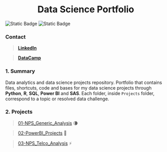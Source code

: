<h1 align="center"> Data Science Portfolio </h1>

<div align="left">

  <img alt="Static Badge" src="https://img.shields.io/badge/active_repository-true-blue">

  <img alt="Static Badge" src="https://img.shields.io/badge/status-in progress-green">

</div>  

### Contact

> [**LinkedIn**](https://www.linkedin.com/in/felipe-leandro-aguazaco/)

> [**DataCamp**](https://www.datacamp.com/profile/leandro-aguazaco)

### 1. Summary

Data analytics and data science projects repository. Portfolio that contains files, shortcuts, code and bases for my data science projects through **Python**, **R**, **SQL**, **Power BI** and **SAS**. Each folder, inside `Projects` folder, correspond to a topic or resolved data challenge.

### 2. Projects

> [01-NPS_Generic_Analysis](https://github.com/leandroaguazaco/data_science_portfolio/tree/main/Projects/01-NPS_Analysis) 🌘

> [02-PowerBI_Projects](https://github.com/leandroaguazaco/data_science_portfolio/tree/main/Projects/02-PowerBI_Projects) 🦧

> [03-NPS_Telco_Analysis](https://github.com/leandroaguazaco/data_science_portfolio/tree/main/Projects/03-NPS_Telco_Analysis) ⚡

